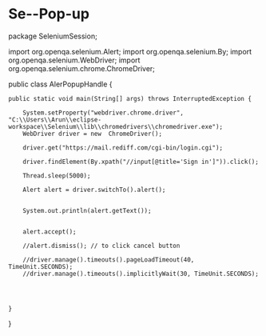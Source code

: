 # Se--Pop-up

package SeleniumSession;

import org.openqa.selenium.Alert;
import org.openqa.selenium.By;
import org.openqa.selenium.WebDriver;
import org.openqa.selenium.chrome.ChromeDriver;

public class AlerPopupHandle {

	public static void main(String[] args) throws InterruptedException {

		System.setProperty("webdriver.chrome.driver", "C:\\Users\\Arun\\eclipse-workspace\\Selenium\\lib\\chromedrivers\\chromedriver.exe");
		WebDriver driver = new  ChromeDriver();
		
		driver.get("https://mail.rediff.com/cgi-bin/login.cgi");
		
		driver.findElement(By.xpath("//input[@title='Sign in']")).click();
		
		Thread.sleep(5000);
		
		Alert alert = driver.switchTo().alert();
		
		
		System.out.println(alert.getText());
		
		
		alert.accept();
		
		//alert.dismiss(); // to click cancel button
		
		//driver.manage().timeouts().pageLoadTimeout(40, TimeUnit.SECONDS);
		//driver.manage().timeouts().implicitlyWait(30, TimeUnit.SECONDS);
		
		
		

	}

}

